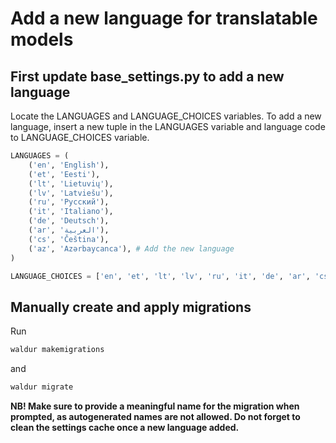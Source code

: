 # Add a new language for translatable models

## First update base_settings.py to add a new language

Locate the LANGUAGES and LANGUAGE_CHOICES variables. To add a new language, insert a new tuple in the LANGUAGES variable and language code to LANGUAGE_CHOICES variable.

```python
LANGUAGES = (
    ('en', 'English'),
    ('et', 'Eesti'),
    ('lt', 'Lietuvių'),
    ('lv', 'Latviešu'),
    ('ru', 'Русский'),
    ('it', 'Italiano'),
    ('de', 'Deutsch'),
    ('ar', 'العربية'),
    ('cs', 'Čeština'),
    ('az', 'Azərbaycanca'), # Add the new language
)

LANGUAGE_CHOICES = ['en', 'et', 'lt', 'lv', 'ru', 'it', 'de', 'ar', 'cs', 'az']
```

## Manually create and apply migrations

Run

```bash
waldur makemigrations
```

and

```bash
waldur migrate
```

**NB! Make sure to provide a meaningful name for the migration when prompted, as autogenerated names are not allowed. Do not forget to clean the settings cache once a new language added.**
